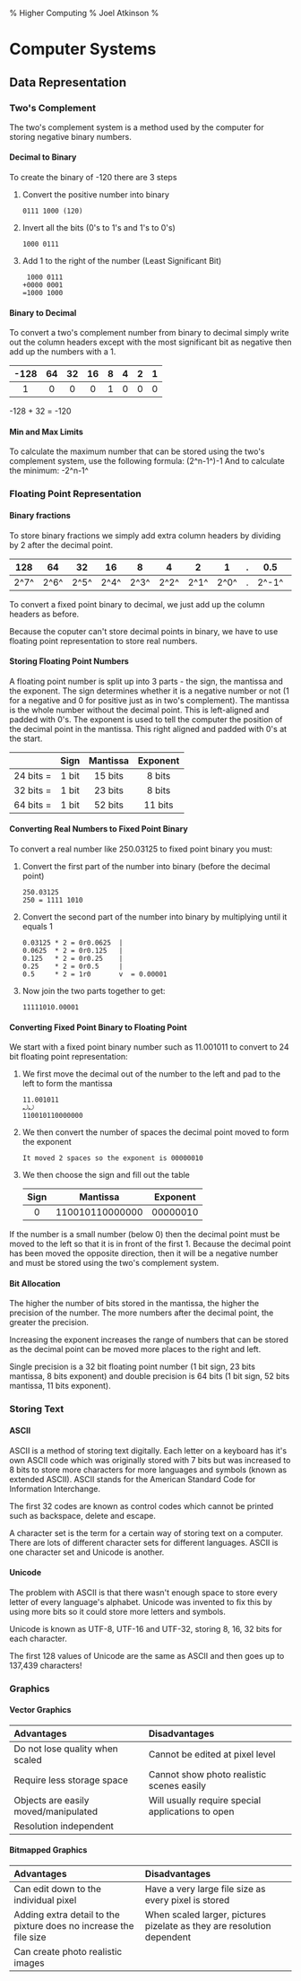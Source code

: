 % Higher Computing
% Joel Atkinson
%

# Computer Systems

## Data Representation

### Two's Complement

The two's complement system is a method used by the computer for storing negative binary numbers.

#### Decimal to Binary

To create the binary of -120 there are 3 steps

1. Convert the positive number into binary

	`0111 1000 (120)`

2. Invert all the bits (0's to 1's and 1's to 0's)

	`1000 0111`

3. Add 1 to the right of the number (Least Significant Bit)

	```
	 1000 0111
	+0000 0001
	=1000 1000
	```

#### Binary to Decimal

To convert a two's complement number from binary to decimal simply write out the column headers except with the most significant bit as negative then add up the numbers with a 1.

| -128 | 64 | 32 | 16 | 8 | 4 | 2 | 1 |
|:-:|:-:|:-:|:-:|:-:|:-:|:-:|:-:|
| 1 | 0 | 0 | 0 | 1 | 0 | 0 | 0 |

-128 + 32 = -120

#### Min and Max Limits

To calculate the maximum number that can be stored using the two's complement system, use the following formula:
(2^n-1^)-1
And to calculate the minimum:
-2^n-1^

### Floating Point Representation

#### Binary fractions

To store binary fractions we simply add extra column headers by dividing by 2 after the decimal point.

| 128 | 64 | 32 | 16 | 8 | 4 | 2 | 1 | . | 0.5 | 0.25 | 0.125 |
|:-:|:-:|:-:|:-:|:-:|:-:|:-:|:-:|:-:|:-:|:-:|:-:|
| 2^7^ | 2^6^ | 2^5^ | 2^4^ | 2^3^ | 2^2^ | 2^1^ | 2^0^ | . | 2^-1^ | 2^-2^ | 2^-3^ |


To convert a fixed point binary to decimal, we just add up the column headers as before.

Because the coputer can't store decimal points in binary, we have to use floating point representation to store real numbers.

#### Storing Floating Point Numbers

A floating point number is split up into 3 parts - the sign, the mantissa and the exponent.  The sign determines whether it is a negative number or not (1 for a negative and 0 for positive just as in two's complement).  The mantissa is the whole number without the decimal point.  This is left-aligned and padded with 0's.  The exponent is used to tell the computer the position of the decimal point in the mantissa.  This right aligned and padded with 0's at the start.

| | Sign | Mantissa | Exponent |
|:-:|:-:|:-:|:-:|
| 24 bits = | 1 bit | 15 bits | 8 bits |
| 32 bits = | 1 bit | 23 bits | 8 bits |
| 64 bits = | 1 bit | 52 bits | 11 bits |

#### Converting Real Numbers to Fixed Point Binary

To convert a real number like 250.03125 to fixed point binary you must:

1. Convert the first part of the number into binary (before the decimal point)

	```
	250.03125
	250 = 1111 1010
	```

2. Convert the second part of the number into binary by multiplying until it equals 1

	```
	0.03125 * 2 = 0r0.0625  |
	0.0625  * 2 = 0r0.125   |
	0.125   * 2 = 0r0.25    |
	0.25    * 2 = 0r0.5     |
	0.5     * 2 = 1r0       v  = 0.00001
	```

3. Now join the two parts together to get:

	`11111010.00001`

#### Converting Fixed Point Binary to Floating Point

We start with a fixed point binary number such as 11.001011 to convert to 24 bit floating point representation:

1. We first move the decimal out of the number to the left and pad to the left to form the mantissa

	```
	11.001011
	⤾⤾
	110010110000000
	```

2. We then convert the number of spaces the decimal point moved to form the exponent

	`It moved 2 spaces so the exponent is 00000010`

3. We then choose the sign and fill out the table

	| Sign | Mantissa | Exponent |
	|:-:|:-:|:-:|
	| 0 | 110010110000000 | 00000010 |

If the number is a small number (below 0) then the decimal point must be moved to the left so that it is in front of the first 1.  Because the decimal point has been moved the opposite direction, then it will be a negative number and must be stored using the two's complement system.

#### Bit Allocation

The higher the number of bits stored in the mantissa, the higher the precision of the number.  The more numbers after the decimal point, the greater the precision.

Increasing the exponent increases the range of numbers that can be stored as the decimal point can be moved more places to the right and left.

Single precision is a 32 bit floating point number (1 bit sign, 23 bits mantissa, 8 bits exponent) and double precision is  64 bits (1 bit sign, 52 bits mantissa, 11 bits exponent).

### Storing Text

#### ASCII

ASCII is a method of storing text digitally.  Each letter on a keyboard has it's own ASCII code which was originally stored with 7 bits but was increased to 8 bits to store more characters for more languages and symbols (known as extended ASCII).  ASCII stands for the American Standard Code for Information Interchange.

The first 32 codes are known as control codes which cannot be printed such as backspace, delete and escape.

A character set is the term for a certain way of storing text on a computer.  There are lots of different character sets for different languages.  ASCII is one character set and Unicode is another.

#### Unicode

The problem with ASCII is that there wasn't enough space to store every letter of every language's alphabet.  Unicode was invented to fix this by using more bits so it could store more letters and symbols.

Unicode is known as UTF-8, UTF-16 and UTF-32, storing 8, 16, 32 bits for each character.

The first 128 values of Unicode are the same as ASCII and then goes up to 137,439 characters!

### Graphics

#### Vector Graphics

| Advantages | Disadvantages |
|:-----------|:--------------|
| Do not lose quality when scaled | Cannot be edited at pixel level |
| Require less storage space | Cannot show photo realistic scenes easily |
| Objects are easily moved/manipulated | Will usually require special applications to open |
| Resolution independent | |

#### Bitmapped Graphics

| Advantages | Disadvantages |
|:-----------|:--------------|
| Can edit down to the individual pixel | Have a very large file size as every pixel is stored |
| Adding extra detail to the pixture does no increase the file size | When scaled larger, pictures pizelate as they are resolution dependent |
| Can create photo realistic images | |


